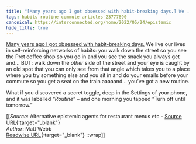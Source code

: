 ```yaml
---
title: "[Many years ago I got obsessed with habit-breaking days.] We ..."
tags: habits routine commute articles-23777690
canonical: https://interconnected.org/home/2022/05/24/epistemic
hide_title: true
---
```


[Many years ago I got obsessed with habit-breaking days.](https://interconnected.org/home/2003/01/16/some_answers_to) We live our lives in self-reinforcing networks of habits: you walk down the street so you see the Pret coffee shop so you go in and you see the snack you always get and… BUT: walk down the *other* side of the street and your eye is caught by an old spot that you can only see from that angle which takes you to a place where you try something else and you sit in and do your emails before your commute so you get a seat on the train aaaaand… you’ve got a new routine.

What if you discovered a secret toggle, deep in the Settings of your phone, and it was labelled *“Routine”* – and one morning you tapped “Turn off until tomorrow.”


[[_Source_: Alternative epistemic agents for restaurant menus etc - [Source URL](https://interconnected.org/home/2022/05/24/epistemic){:target="_blank"}<br>
_Author_: Matt Webb<br>
[Readwise URL](https://readwise.io/open/465075317){:target="_blank"}
::wrap]]